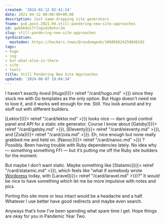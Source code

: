 ```yaml
---
created: '2024-02-12 02:41:14'
date: 2021-04-12 00:00:00+00:00
description: Just name-dropping site generators
fname: pub.post.2021.04.still-pondering-new-site-approaches
id: gwbbb9oi7rlngidz0xhsr2m
slug: still-pondering-new-site-approaches
syndication:
  mastodon: https://hackers.town/@randomgeek/106056624258848192
tags:
- hugo
- ssg
- but-what-else-is-there
- site
- tools
title: Still Pondering New Site Approaches
updated: '2024-08-07 19:04:34'
---
```


I haven’t exactly *loved* [Hugo]({{< relref "/card/hugo.md" >}}) since they stuck me with Go templates as the only option.  But Hugo doesn’t need me to love it, and it works well enough for me.  Still.  You look around and try stuff out with different builders.

[Lektor]({{< relref "/card/lektor.md" >}}) looks nice — darn good control panel and API for a static site generator.  Course I know about [Gatsby]({{< relref "/card/gatsby.md" >}}), [Eleventy]({{< relref "/card/eleventy.md" >}}), and [Zola]({{< relref "/card/zola.md" >}}).  Eh, nice enough but none really grabbed me and held on. [Nanoc]({{< relref "/card/nanoc.md" >}}) ?  Possibly.  Been having trouble with Ruby dependencies lately. No idea why — something something FFI — but it’s putting me off the Ruby site builders for the moment.

But maybe I don’t want static.  Maybe something like [Statamic]({{< relref "/card/statamic.md" >}}), which feels like "what if somebody wrote [Wordpress](https://wordpress.org) today, with [Laravel]({{< relref "/card/laravel.md" >}})?" It *would* be nice to have something which let me be more impulsive with notes and pics.

Porting this site more or less intact would be a headache and a half.  Whatever I use better have good redirects and maybe even search.

Anyways that’s how I’ve been spending what spare time I get.  Hope things are okay for you in Pandemic Year Two.
